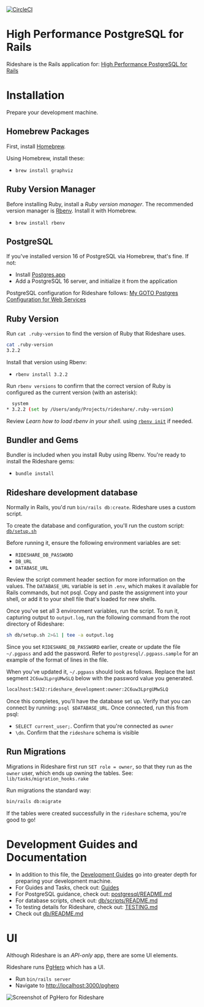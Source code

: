 [![CircleCI](https://circleci.com/gh/andyatkinson/rideshare.svg?style=svg)](https://circleci.com/gh/andyatkinson/rideshare)

# High Performance PostgreSQL for Rails
Rideshare is the Rails application for: [High Performance PostgreSQL for Rails](https://pgrailsbook.com)

# Installation
Prepare your development machine.
## Homebrew Packages
First, install [Homebrew](https://brew.sh).

Using Homebrew, install these:

- `brew install graphviz`

## Ruby Version Manager
Before installing Ruby, install a *Ruby version manager*. The recommended version manager is [Rbenv](https://github.com/rbenv/rbenv). Install it with Homebrew.

- `brew install rbenv`

## PostgreSQL

If you've installed version 16 of PostgreSQL via Homebrew, that's fine. If not:

- Install [Postgres.app](https://postgresapp.com)
- Add a PostgreSQL 16 server, and initialize it from the application

PostgreSQL configuration for Rideshare follows: [My GOTO Postgres Configuration for Web Services](https://tightlycoupled.io/my-goto-postgres-configuration-for-web-services/)

## Ruby Version

Run `cat .ruby-version` to find the version of Ruby that Rideshare uses.

```sh
cat .ruby-version
3.2.2
```

Install that version using Rbenv:

- `rbenv install 3.2.2`

Run `rbenv versions` to confirm that the correct version of Ruby is configured as the current version (with an asterisk):

```sh
  system
* 3.2.2 (set by /Users/andy/Projects/rideshare/.ruby-version)
```

Review *Learn how to load rbenv in your shell.* using [`rbenv init`](https://github.com/rbenv/rbenv) if needed.

## Bundler and Gems

Bundler is included when you install Ruby using Rbenv. You're ready to install the Rideshare gems:

- `bundle install`

## Rideshare development database

Normally in Rails, you'd run `bin/rails db:create`. Rideshare uses a custom script.

To create the database and configuration, you'll run the custom script: [`db/setup.sh`](db/setup.sh)

Before running it, ensure the following environment variables are set:

- `RIDESHARE_DB_PASSWORD`
- `DB_URL`
- `DATABASE_URL`

Review the script comment header section for more information on the values. The `DATABASE_URL` variable is set in `.env`, which makes it available for Rails commands, but not psql. Copy and paste the assignment into your shell, or add it to your shell file that's loaded for new shells.

Once you've set all 3 environment variables, run the script. To run it, capturing output to `output.log`, run the following command from the root directory of Rideshare:

```sh
sh db/setup.sh 2>&1 | tee -a output.log
```

Since you set `RIDESHARE_DB_PASSWORD` earlier, create or update the file `~/.pgpass` and add the password. Refer to `postgresql/.pgpass.sample` for an example of the format of lines in the file.

When you've updated it, `~/.pgpass` should look as follows. Replace the last segment `2C6uw3LprgUMwSLQ` below with the password value you generated.

```sh
localhost:5432:rideshare_development:owner:2C6uw3LprgUMwSLQ
```

Once this completes, you'll have the database set up. Verify that you can connect by running: `psql $DATABASE_URL`. Once connected, run this from psql:

- `SELECT current_user;`. Confirm that you're connected as `owner`
- `\dn`. Confirm that the `rideshare` schema is visible

## Run Migrations

Migrations in Rideshare first run `SET role = owner`, so that they run as the `owner` user, which ends up owning the tables. See: `lib/tasks/migration_hooks.rake`

Run migrations the standard way:

```sh
bin/rails db:migrate
```

If the tables were created successfully in the `rideshare` schema, you're good to go!


# Development Guides and Documentation

- In addition to this file, the [Development Guides](https://github.com/andyatkinson/development_guides) go into greater depth for preparing your development machine.
- For Guides and Tasks, check out: [Guides](GUIDES.md)
- For PostgreSQL guidance, check out: [postgresql/README.md](postgresql/README.md)
- For database scripts, check out: [db/scripts/README.md](db/scripts/README.md)
- To testing details for Rideshare, check out: [TESTING.md](TESTING.md)
- Check out [db/README.md](db/README.md)

# UI

Although Rideshare is an *API-only* app, there are some UI elements.

Rideshare runs [PgHero](https://github.com/ankane/pghero) which has a UI.

* Run `bin/rails server`
* Navigate to <http://localhost:3000/pghero>

![Screenshot of PgHero for Rideshare](https://i.imgur.com/VduvxSK.png)
